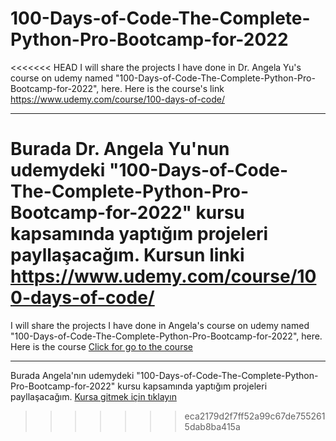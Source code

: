 # 100-Days-of-Code-The-Complete-Python-Pro-Bootcamp-for-2022

<<<<<<< HEAD
I will share the projects I have done in Dr. Angela Yu's course on udemy named "100-Days-of-Code-The-Complete-Python-Pro-Bootcamp-for-2022", here.
Here is the course's link https://www.udemy.com/course/100-days-of-code/

-----

Burada Dr. Angela Yu'nun udemydeki "100-Days-of-Code-The-Complete-Python-Pro-Bootcamp-for-2022" kursu kapsamında yaptığım projeleri payllaşacağım.
Kursun linki https://www.udemy.com/course/100-days-of-code/
=======
I will share the projects I have done in Angela's course on udemy named "100-Days-of-Code-The-Complete-Python-Pro-Bootcamp-for-2022", here.
Here is the course [Click for go to the course](https://www.udemy.com/course/100-days-of-code/)

-----

Burada Angela'nın udemydeki "100-Days-of-Code-The-Complete-Python-Pro-Bootcamp-for-2022" kursu kapsamında yaptığım projeleri payllaşacağım.
[Kursa gitmek için tıklayın](https://www.udemy.com/course/100-days-of-code/)
>>>>>>> eca2179d2f7ff52a99c67de7552615dab8ba415a
